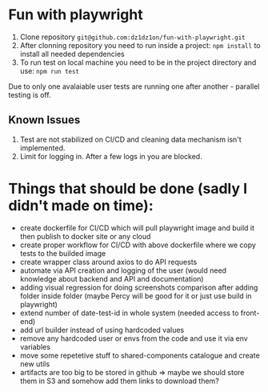 # Fun with playwright

1. Clone repository `git@github.com:dz1dz1on/fun-with-playwright.git`
2. After clonning repository you need to run inside a project: `npm install` to install all needed dependencies
3. To run test on local machine you need to be in the project directory and use:
`npm run test`

Due to only one avalaiable user tests are running one after another - parallel testing is off.

## Known Issues

1. Test are not stabilized on CI/CD and cleaning data mechanism isn't implemented.
2. Limit for logging in. After a few logs in you are blocked.

# Things that should be done (sadly I didn't made on time):
- create dockerfile for CI/CD which will pull playwright image and build it then  publish to docker site or any cloud
- create proper workflow for CI/CD with above dockerfile where we copy tests to the builded image
- create wrapper class around axios to do API requests
- automate via API creation and logging of the user (would need knowledge about backend and API and documentation)
- adding visual regression for doing screenshots comparison after adding folder inside folder (maybe Percy will be good for it or just use build in playwright)
- extend number of date-test-id in whole system (needed access to front-end)
- add url builder instead of using hardcoded values
- remove any hardcoded user or envs from the code and use it via env variables
- move some repetetive stuff to shared-components catalogue and create new utils
- artifacts are too big to be stored in github => maybe we should store them in S3 and somehow add them links to download them?



